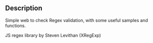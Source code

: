 ## Description

Simple web to check Regex validation, with some useful samples and functions.

JS regex library by Steven Levithan (XRegExp)
